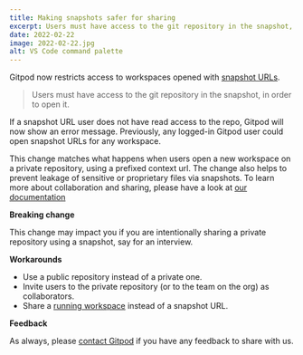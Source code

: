 ```yaml
---
title: Making snapshots safer for sharing
excerpt: Users must have access to the git repository in the snapshot, in order to open it.
date: 2022-02-22
image: 2022-02-22.jpg
alt: VS Code command palette
---
```


<script>
  import Contributors from "$lib/components/changelog/contributors.svelte";
</script>

Gitpod now restricts access to workspaces opened with [snapshot URLs](/docs/sharing-and-collaboration#sharing-snapshots).

> Users must have access to the git repository in the snapshot, in order to open it.

If a snapshot URL user does not have read access to the repo, Gitpod will now show an error message.
Previously, any logged-in Gitpod user could open snapshot URLs for any workspace.

This change matches what happens when users open a new workspace on a private repository, using a prefixed context url. The change also helps to prevent leakage of sensitive or proprietary files via snapshots.
To learn more about collaboration and sharing, please have a look at [our documentation](/docs/sharing-and-collaboration)

**Breaking change**

This change may impact you if you are intentionally sharing a private repository using a snapshot, say for an interview.

**Workarounds**

- Use a public repository instead of a private one.
- Invite users to the private repository (or to the team on the org) as collaborators.
- Share a [running workspace](/docs/sharing-and-collaboration#sharing-running-workspaces) instead of a snapshot URL.

**Feedback**

As always, please [contact Gitpod](/contact/support) if you have any feedback to share with us.

<p><Contributors usernames="jankeromnes,csweichel,geropl,AlexTugarev,JanKoehnlein,jldec" /></p>
